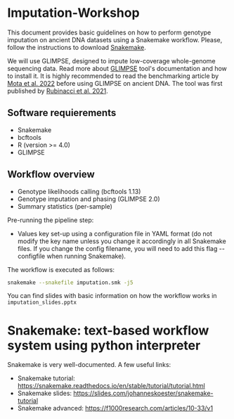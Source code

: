 # Imputation-Workshop

This document provides basic guidelines on how to perform genotype imputation on ancient DNA datasets using a Snakemake workflow. Please, follow the instructions to download [Snakemake](https://snakemake.readthedocs.io/en/stable/getting_started/installation.html).

We will use GLIMPSE, designed to impute low-coverage whole-genome sequencing data. Read more about [GLIMPSE](https://odelaneau.github.io/GLIMPSE) tool's documentation and how to install it. It is highly recommended to read the benchmarking article by [Mota et al. 2022](https://www.nature.com/articles/s41467-023-39202-0) before using GLIMPSE on ancient DNA. The tool was first published by [Rubinacci et al. 2021](https://www.nature.com/articles/s41588-020-00756-0). 


## Software requierements 
- Snakemake
- bcftools
- R (version >= 4.0)
- GLIMPSE

## Workflow overview
- Genotype likelihoods calling (bcftools 1.13)
- Genotype imputation and phasing (GLIMPSE 2.0)
- Summary statistics (per-sample)

Pre-running the pipeline step:
- Values key set-up using a configuration file in YAML format (do not modify the key name unless you change it accordingly in all Snakemake files. If you change the config filename, you will need to add this flag --configfile when running Snakemake).

The workflow is executed as follows:

```bash 
snakemake --snakefile imputation.smk -j5
```

You can find slides with basic information on how the workflow works in ```imputation_slides.pptx```

# Snakemake: text-based workflow system using python interpreter

Snakemake is very well-documented. A few useful links:
- Snakemake tutorial: https://snakemake.readthedocs.io/en/stable/tutorial/tutorial.html
- Snakemake slides: https://slides.com/johanneskoester/snakemake-tutorial 
- Snakemake advanced: https://f1000research.com/articles/10-33/v1

